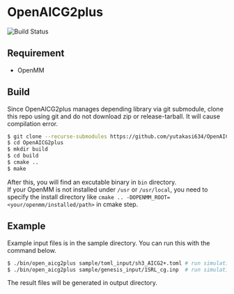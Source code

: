 # OpenAICG2plus

![Build Status](https://github.com/yutakasi634/OpenAICG2plus/actions/workflows/main.yml/badge.svg)

## Requirement
- OpenMM

## Build
Since OpenAICG2plus manages depending library via git submodule, clone this repo using git and do not download zip or release-tarball. It will cause compilation error.

```sh
$ git clone --recurse-submodules https://github.com/yutakasi634/OpenAICG2plus.git
$ cd OpenAICG2plus
$ mkdir build
$ cd build
$ cmake ..
$ make
```
After this, you will find an excutable binary in `bin` directory.  
If your OpenMM is not installed under `/usr` or `/usr/local`, you need to specify the install directory like `cmake .. -DOPENMM_ROOT=<your/openmm/installed/path>` in cmake step.

## Example
Example input files is in the sample directory. You can run this with the command below.
```sh
$ ./bin/open_aicg2plus sample/toml_input/sh3_AICG2+.toml # run simulation using toml interface
$ ./bin/open_aicg2plus sample/genesis_input/1SRL_cg.inp  # run simulation using genesis interface
```
The result files will be generated in output directory.
